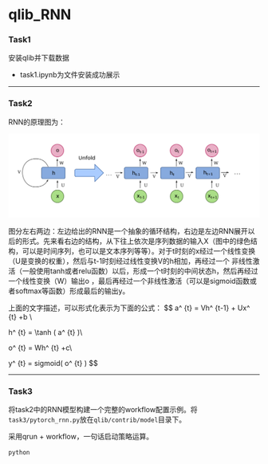 # qlib_RNN

### Task1

安装qlib并下载数据

- task1.ipynb为文件安装成功展示

---

### Task2

RNN的原理图为：

![image-20211226030802678](IMG/image-20211226030802678.png)

图分左右两边：左边给出的RNN是一个抽象的循环结构，右边是左边RNN展开以后的形式。先来看右边的结构，从下往上依次是序列数据的输入X（图中的绿色结构，可以是时间序列，也可以是文本序列等等）。对于t时刻的x经过一个线性变换（U是变换的权重），然后与t-1时刻经过线性变换V的h相加，再经过一个 非线性激活（一般使用tanh或者relu函数）以后，形成一个t时刻的中间状态h，然后再经过一个线性变换（W）输出o ，最后再经过一个非线性激活（可以是sigmoid函数或者softmax等函数）形成最后的输出y。

上面的文字描述，可以形式化表示为下面的公式：
$$
a^ {t} = Vh^ {t-1} + Ux^ {t} +b \\

h^ {t} = \tanh ( a^ {t} )\\

o^ {t} = Wh^ {t} +c\\

y^ {t} = sigmoid( o^ {t} )
$$




---

### Task3

将task2中的RNN模型构建一个完整的workflow配置示例。将`task3/pytorch_rnn.py`放在`qlib/contrib/model`目录下。

采用qrun + workflow，一句话启动策略运算。

```python
python 
```

